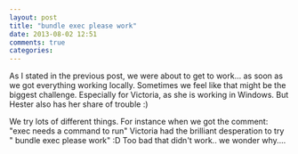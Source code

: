 ```yaml
---
layout: post
title: "bundle exec please work"
date: 2013-08-02 12:51
comments: true
categories: 
---
```

As I stated in the previous post, we were about to get to work... as soon as we got everything working locally. Sometimes we feel like that might be the biggest challenge. Especially for Victoria, as she is working in Windows. But Hester also has her share of trouble :)

We try lots of different things. For instance when we got the comment: "exec needs a command to run" Victoria had the brilliant desperation to try " bundle exec please work" :D Too bad that didn't work.. we wonder why....

